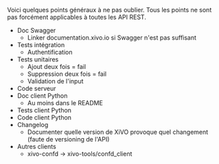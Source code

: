 Voici quelques points généraux à ne pas oublier. Tous les points ne sont pas forcément applicables à toutes les API REST.

-   Doc Swagger
    -   Linker documentation.xivo.io si Swagger n'est pas suffisant
-   Tests intégration
    -   Authentification
-   Tests unitaires
    -   Ajout deux fois = fail
    -   Suppression deux fois = fail
    -   Validation de l'input
-   Code serveur
-   Doc client Python
    -   Au moins dans le README
-   Tests client Python
-   Code client Python
-   Changelog
    -   Documenter quelle version de XiVO provoque quel changement (faute de versioning de l'API)
-   Autres clients
    -   xivo-confd -\> xivo-tools/confd\_client
